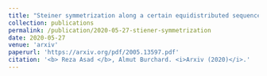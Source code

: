 ```yaml
---
title: "Steiner symmetrization along a certain equidistributed sequence of directions"
collection: publications
permalink: /publication/2020-05-27-stiener-symmetrization
date: 2020-05-27
venue: 'arxiv'
paperurl: 'https://arxiv.org/pdf/2005.13597.pdf'
citation: '<b> Reza Asad </b>, Almut Burchard. <i>Arxiv (2020)</i>.'
---
```

